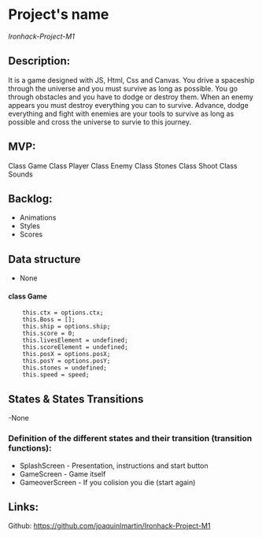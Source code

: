 # Project's name

*Ironhack-Project-M1*

## Description:
It is a game designed with JS, Html, Css and Canvas. You drive a spaceship through the universe and you must survive as long as possible. You go through obstacles and you have to dodge or destroy them. When an enemy appears you must destroy everything you can to survive. Advance, dodge everything and fight with enemies are your tools to survive as long as possible and cross the universe to survie to this journey.

## MVP:

Class Game
Class Player 
Class Enemy
Class Stones
Class Shoot
Class Sounds

## Backlog:

- Animations
- Styles
- Scores

## Data structure

- None
#### class Game

```
    this.ctx = options.ctx;
    this.Boss = [];
    this.ship = options.ship;
    this.score = 0;
    this.livesElement = undefined;
    this.scoreElement = undefined;
    this.posX = options.posX;
    this.posY = options.posY;
    this.stones = undefined; 
    this.speed = speed; 
  ```

## States & States Transitions

-None
### Definition of the different states and their transition (transition functions):

- SplashScreen - Presentation, instructions and start button
- GameScreen - Game itself
- GameoverScreen - If you colision you die (start again)

## Links:

Github: https://github.com/joaquinlmartin/Ironhack-Project-M1
